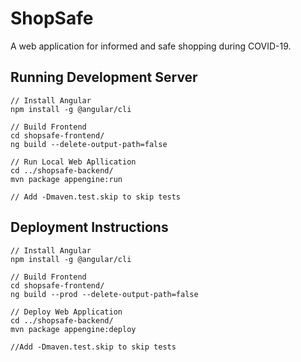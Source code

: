# ShopSafe
A web application for informed and safe shopping during COVID-19.

## Running Development Server
```
// Install Angular
npm install -g @angular/cli

// Build Frontend
cd shopsafe-frontend/
ng build --delete-output-path=false

// Run Local Web Apllication 
cd ../shopsafe-backend/
mvn package appengine:run 

// Add -Dmaven.test.skip to skip tests
```

## Deployment Instructions
```
// Install Angular
npm install -g @angular/cli

// Build Frontend
cd shopsafe-frontend/
ng build --prod --delete-output-path=false

// Deploy Web Application 
cd ../shopsafe-backend/
mvn package appengine:deploy

//Add -Dmaven.test.skip to skip tests

